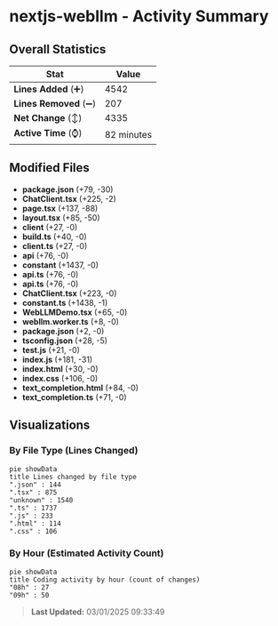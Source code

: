 # nextjs-webllm - Activity Summary 

## Overall Statistics

| Stat                   | Value                                                             |
| ---------------------- | ----------------------------------------------------------------- |
| **Lines Added** (➕)   | 4542                                          |
| **Lines Removed** (➖) | 207                                        |
| **Net Change** (↕)    | 4335                |
| **Active Time** (⌚)   | 82 minutes |


## Modified Files
- **package.json** (+79, -30)
- **ChatClient.tsx** (+225, -2)
- **page.tsx** (+137, -88)
- **layout.tsx** (+85, -50)
- **client** (+27, -0)
- **build.ts** (+40, -0)
- **client.ts** (+27, -0)
- **api** (+76, -0)
- **constant** (+1437, -0)
- **api.ts** (+76, -0)
- **api.ts** (+76, -0)
- **ChatClient.tsx** (+223, -0)
- **constant.ts** (+1438, -1)
- **WebLLMDemo.tsx** (+65, -0)
- **webllm.worker.ts** (+8, -0)
- **package.json** (+2, -0)
- **tsconfig.json** (+28, -5)
- **test.js** (+21, -0)
- **index.js** (+181, -31)
- **index.html** (+30, -0)
- **index.css** (+106, -0)
- **text_completion.html** (+84, -0)
- **text_completion.ts** (+71, -0)

## Visualizations

### By File Type (Lines Changed)

```mermaid
pie showData
title Lines changed by file type
".json" : 144
".tsx" : 875
"unknown" : 1540
".ts" : 1737
".js" : 233
".html" : 114
".css" : 106
```

### By Hour (Estimated Activity Count)

```mermaid
pie showData
title Coding activity by hour (count of changes)
"08h" : 27
"09h" : 50
```


> **Last Updated:** 03/01/2025 09:33:49